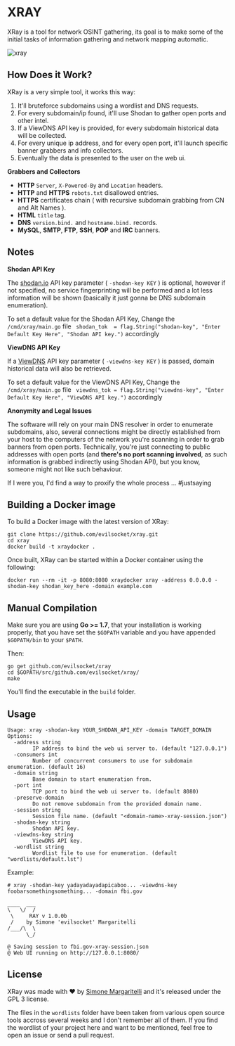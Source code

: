 # XRAY

XRay is a tool for network OSINT gathering, its goal is to make some of the initial tasks of information gathering and network mapping automatic.

![xray](https://pbs.twimg.com/media/DETbmJBXgAABYMp.jpg:large)

## How Does it Work?

XRay is a very simple tool, it works this way:

1. It'll bruteforce subdomains using a wordlist and DNS requests.
2. For every subdomain/ip found, it'll use Shodan to gather open ports and other intel.
3. If a ViewDNS API key is provided, for every subdomain historical data will be collected.
4. For every unique ip address, and for every open port, it'll launch specific banner grabbers and info collectors.
5. Eventually the data is presented to the user on the web ui.

**Grabbers and Collectors**

* **HTTP** `Server`, `X-Powered-By` and `Location` headers.
* **HTTP** and **HTTPS** `robots.txt` disallowed entries.
* **HTTPS** certificates chain ( with recursive subdomain grabbing from CN and Alt Names ).
* **HTML** `title` tag.
* **DNS** `version.bind.` and `hostname.bind.` records.
* **MySQL**, **SMTP**, **FTP**, **SSH**, **POP** and **IRC** banners.

## Notes

**Shodan API Key**

The [shodan.io](https://www.shodan.io/) API key parameter ( `-shodan-key KEY` ) is optional, however if not specified, no service fingerprinting will be performed and a lot less information will be shown (basically it just gonna be DNS subdomain enumeration).

To set a default value for the Shodan API Key, Change the ```/cmd/xray/main.go``` file 
``` shodan_tok  = flag.String("shodan-key", "Enter Default Key Here", "Shodan API key.")``` accordingly

**ViewDNS API Key**

If a [ViewDNS](http://viewdns.info/) API key parameter ( `-viewdns-key KEY` ) is passed, domain historical data will also be retrieved.

To set a default value for the ViewDNS API Key, Change the ```/cmd/xray/main.go``` file 
```	viewdns_tok = flag.String("viewdns-key", "Enter Default Key Here", "ViewDNS API key.")``` accordingly

**Anonymity and Legal Issues**

The software will rely on your main DNS resolver in order to enumerate subdomains, also, several connections might be directly established from your host to the computers of the network you're scanning in order to grab banners from open ports. Technically, you're just connecting to public addresses with open ports (and **there's no port scanning involved**, as such information is grabbed indirectly using Shodan API), but you know, someone might not like such behaviour.

If I were you, I'd find a way to proxify the whole process ... #justsaying

## Building a Docker image

To build a Docker image with the latest version of XRay:

    git clone https://github.com/evilsocket/xray.git
    cd xray
    docker build -t xraydocker .

Once built, XRay can be started within a Docker container using the following:

    docker run --rm -it -p 8080:8080 xraydocker xray -address 0.0.0.0 -shodan-key shodan_key_here -domain example.com 

## Manual Compilation

Make sure you are using **Go >= 1.7**, that your installation is working properly, that you have set the `$GOPATH` variable and you have appended `$GOPATH/bin` to your `$PATH`.

Then:

    go get github.com/evilsocket/xray
    cd $GOPATH/src/github.com/evilsocket/xray/
    make

You'll find the executable in the `build` folder.

## Usage

    Usage: xray -shodan-key YOUR_SHODAN_API_KEY -domain TARGET_DOMAIN
    Options:
      -address string
            IP address to bind the web ui server to. (default "127.0.0.1")
      -consumers int
            Number of concurrent consumers to use for subdomain enumeration. (default 16)
      -domain string
            Base domain to start enumeration from.
      -port int
            TCP port to bind the web ui server to. (default 8080)
      -preserve-domain
            Do not remove subdomain from the provided domain name.
      -session string
            Session file name. (default "<domain-name>-xray-session.json")
      -shodan-key string
            Shodan API key.
      -viewdns-key string
            ViewDNS API key.
      -wordlist string
            Wordlist file to use for enumeration. (default "wordlists/default.lst")

Example:

    # xray -shodan-key yadayadayadapicaboo... -viewdns-key foobarsomethingsomething... -domain fbi.gov

    ____  ___
    \   \/  /
     \     RAY v 1.0.0b
     /    by Simone 'evilsocket' Margaritelli
    /___/\  \
          \_/

    @ Saving session to fbi.gov-xray-session.json
    @ Web UI running on http://127.0.0.1:8080/

## License

XRay was made with ♥  by [Simone Margaritelli](https://www.evilsocket.net/) and it's released under the GPL 3 license.

The files in the `wordlists` folder have been taken from various open source tools accross several weeks and I don't remember all of them. If you find the wordlist of your project here and want to be mentioned, feel free to open an issue or send a pull request.
